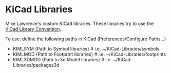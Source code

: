 # KiCad Libraries
Mike Lawrence's custom KiCad libraries. These libraries try to use the [KiCad Library Convention](http://kicad-pcb.org/libraries/klc/).

To use: define the following paths in KiCad (Preferences/Configure Paths...)

* KIMLSYM     {Path to Symbol libraries}     # i.e. ~/KiCad-Libraries/symbols
* KIMLMOD     {Path to Footprint libraries}  # i.e. ~/KiCad-Libraries/footprints
* KIML3DMOD   {Path to 3d Model libraries}   # i.e. ~/KiCad-Libraries/packages3d
